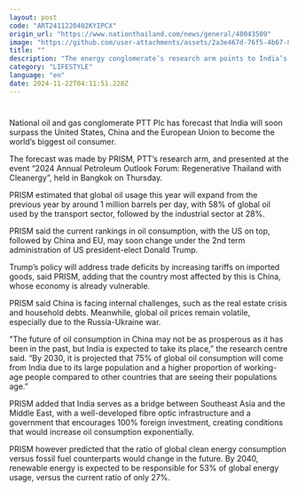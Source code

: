 ```yaml
---
layout: post
code: "ART2411220402KYIPCX"
origin_url: "https://www.nationthailand.com/news/general/40043509"
image: "https://github.com/user-attachments/assets/2a3e467d-76f5-4b67-8f56-9afc7c650ccc"
title: ""
description: "The energy conglomerate’s research arm points to India’s ever-growing working population as driving its demand for energy"
category: "LIFESTYLE"
language: "en"
date: 2024-11-22T04:11:51.228Z
---
```


# 









National oil and gas conglomerate PTT Plc has forecast that India will soon surpass the United States, China and the European Union to become the world’s biggest oil consumer.

The forecast was made by PRISM, PTT’s research arm, and presented at the event “2024 Annual Petroleum Outlook Forum: Regenerative Thailand with Cleanergy”, held in Bangkok on Thursday.

PRISM estimated that global oil usage this year will expand from the previous year by around 1 million barrels per day, with 58% of global oil used by the transport sector, followed by the industrial sector at 28%.

PRISM said the current rankings in oil consumption, with the US on top, followed by China and EU, may soon change under the 2nd term administration of US president-elect Donald Trump.

Trump’s policy will address trade deficits by increasing tariffs on imported goods, said PRISM, adding that the country most affected by this is China, whose economy is already vulnerable.

PRISM said China is facing internal challenges, such as the real estate crisis and household debts. Meanwhile, global oil prices remain volatile, especially due to the Russia-Ukraine war.

"The future of oil consumption in China may not be as prosperous as it has been in the past, but India is expected to take its place,” the research centre said. “By 2030, it is projected that 75% of global oil consumption will come from India due to its large population and a higher proportion of working-age people compared to other countries that are seeing their populations age.”

PRISM added that India serves as a bridge between Southeast Asia and the Middle East, with a well-developed fibre optic infrastructure and a government that encourages 100% foreign investment, creating conditions that would increase oil consumption exponentially.

PRISM however predicted that the ratio of global clean energy consumption versus fossil fuel counterparts would change in the future. By 2040, renewable energy is expected to be responsible for 53% of global energy usage, versus the current ratio of only 27%.